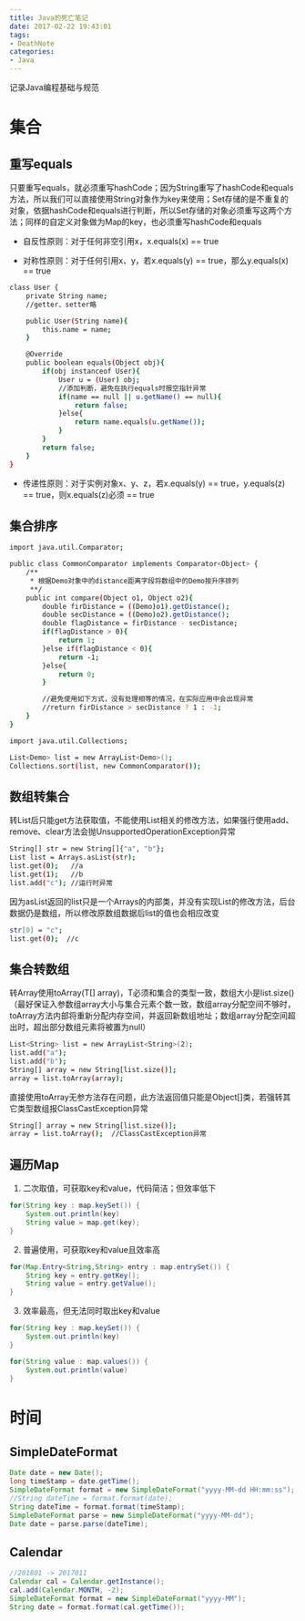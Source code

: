 ```yaml
---
title: Java的死亡笔记
date: 2017-02-22 19:43:01
tags:
- DeathNote
categories: 
- Java
---
```

记录Java编程基础与规范

<!--more-->

# 集合

## 重写equals

只要重写equals，就必须重写hashCode；因为String重写了hashCode和equals方法，所以我们可以直接使用String对象作为key来使用；Set存储的是不重复的对象，依据hashCode和equals进行判断，所以Set存储的对象必须重写这两个方法；同样的自定义对象做为Map的key，也必须重写hashCode和equals

* 自反性原则：对于任何非空引用x，x.equals(x) == true

* 对称性原则：对于任何引用x、y，若x.equals(y) == true，那么y.equals(x) == true

```bash
class User {
    private String name;
    //getter、setter略

    public User(String name){
        this.name = name;
    }

    @Override
    public boolean equals(Object obj){
        if(obj instanceof User){
            User u = (User) obj;
            //添加判断，避免在执行equals时报空指针异常
            if(name == null || u.getName() == null){
                return false;
            }else{
                return name.equals(u.getName());
            }
        }
        return false;
    }
}
```

* 传递性原则：对于实例对象x、y、z，若x.equals(y) == true，y.equals(z) == true，则x.equals(z)必须 == true





## 集合排序

```bash
import java.util.Comparator;

public class CommonComparator implements Comparator<Object> {
    /**
     * 根据Demo对象中的distance距离字段将数组中的Demo按升序排列
     **/
    public int compare(Object o1, Object o2){
        double firDistance = ((Demo)o1).getDistance();        
        double secDistance = ((Demo)o2).getDistance();
        double flagDistance = firDistance - secDistance;
        if(flagDistance > 0){
            return 1;
        }else if(flagDistance < 0){
            return -1;
        }else{
            return 0;
        }

        //避免使用如下方式，没有处理相等的情况，在实际应用中会出现异常
        //return firDistance > secDistance ? 1 : -1;
    }
}
```

```bash
import java.util.Collections;

List<Demo> list = new ArrayList<Demo>();
Collections.sort(list, new CommonComparator());
```

## 数组转集合

转List后只能get方法获取值，不能使用List相关的修改方法，如果强行使用add、remove、clear方法会抛UnsupportedOperationException异常

```bash
String[] str = new String[]{"a", "b"};
List list = Arrays.asList(str);
list.get(0);   //a
list.get(1);   //b
list.add("c"); //运行时异常
```

因为asList返回的list只是一个Arrays的内部类，并没有实现List的修改方法，后台数据仍是数组，所以修改原数组数据后list的值也会相应改变

```bash
str[0] = "c";
list.get(0);  //c
```

## 集合转数组

转Array使用toArray(T[] array)，T必须和集合的类型一致，数组大小是list.size() （最好保证入参数组array大小与集合元素个数一致，数组array分配空间不够时，toArray方法内部将重新分配内存空间，并返回新数组地址；数组array分配空间超出时，超出部分数组元素将被置为null）

```bash
List<String> list = new ArrayList<String>(2);
list.add("a");
list.add("b");
String[] array = new String[list.size()];
array = list.toArray(array);
```

直接使用toArray无参方法存在问题，此方法返回值只能是Object[]类，若强转其它类型数组报ClassCastException异常

```bash
String[] array = new String[list.size()];
array = list.toArray();  //ClassCastException异常
```

## 遍历Map

1. 二次取值，可获取key和value，代码简洁；但效率低下

```java
for(String key : map.keySet()) {
    System.out.println(key)
    String value = map.get(key);
}
```

2. 普遍使用，可获取key和value且效率高

```java
for(Map.Entry<String,String> entry : map.entrySet()) {
    String key = entry.getKey();
    String value = entry.getValue();
}
```

3. 效率最高，但无法同时取出key和value

```java
for(String key : map.keySet()) {
    System.out.println(key)
}

for(String value : map.values()) {
    System.out.println(value)
}
```

# 时间

## SimpleDateFormat

```java
Date date = new Date();
long timeStamp = date.getTime();
SimpleDateFormat format = new SimpleDateFormat("yyyy-MM-dd HH:mm:ss");
//String dateTime = format.format(date);
String dateTime = format.format(timeStamp);
SimpleDateFormat parse = new SimpleDateFormat("yyyy-MM-dd");
Date date = parse.parse(dateTime);
```


## Calendar

```java
//201801 -> 2017011
Calendar cal = Calendar.getInstance();
cal.add(Calendar.MONTH, -2);
SimpleDateFormat format = new SimpleDateFormat("yyyy-MM");
String date = format.format(cal.getTime());
```

